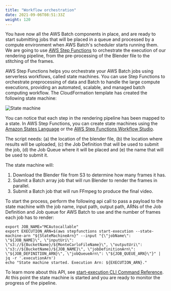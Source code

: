 ```yaml
---
title: "Workflow orchestration"
date: 2021-09-06T08:51:33Z
weight: 120
---
```


You have now all the AWS Batch components in place, and are ready to start submitting jobs that will be placed in a queue and processed by a compute environment when AWS Batch's scheduler starts running them. We are going to use [AWS Step Functions](https://aws.amazon.com/step-functions/?nc1=h_ls&step-functions.sort-by=item.additionalFields.postDateTime&step-functions.sort-order=desc) to orchestrate the execution of our rendering pipeline, from the pre-processing of the Blender file to the stitching of the frames.

AWS Step Functions helps you orchestrate your AWS Batch jobs using serverless workflows, called state machines. You can use Step Functions to orchestrate preprocessing of data and Batch to handle the large compute executions, providing an automated, scalable, and managed batch computing workflow. The CloudFormation template has created the following state machine:

![State machine](/images/montecarlo-with-batch/state_machine.png)

You can notice that each step in the rendering pipeline has been mapped to a state. In AWS Step Functions, you can create state machines using the [Amazon States Language](https://docs.aws.amazon.com/step-functions/latest/dg/concepts-amazon-states-language.html) or the [AWS Step Functions Workflow Studio](https://docs.aws.amazon.com/step-functions/latest/dg/tutorial-workflow-studio-using.html).


The script needs: (a) the location of the blender file, (b) the location where results will be uploaded, \(c\) the Job Definition that will be used to submit the job, (d) the Job Queue where it will be placed and (e) the name that will be used to submit it.

The state machine will:

1. Download the Blender file from S3 to determine how many frames it has.
2. Submit a Batch array job that will run Blender to render the frames in parallel.
3. Submit a Batch job that will run FFmpeg to produce the final video.

To start the process, perform the following api call to pass a payload to the state machine with the job name, input path, output path, ARNs of the Job Definition and Job queue for AWS Batch to use and the number of frames each job has to render:

```
export JOB_NAME="MCAutocallable"
export EXECUTION_ARN=$(aws stepfunctions start-execution --state-machine-arn "${StateMachineArn}" --input "{\"jobName\": \"${JOB_NAME}\", \"inputUri\": \"s3://${BucketName}/${MonteCarloFileName}\", \"outputUri\": \"s3://${BucketName}/${JOB_NAME}\", \"jobDefinitionArn\": \"${JOB_DEFINITION_ARN}\", \"jobQueueArn\": \"${JOB_QUEUE_ARN}\"}" | jq -r '.executionArn')
echo "State machine started. Execution Arn: ${EXECUTION_ARN}."
```

To learn more about this API, see [start-execution CLI Command Reference](https://docs.aws.amazon.com/cli/latest/reference/stepfunctions/start-execution.html). At this point the state machine is started and you are ready to monitor the progress of the pipeline.

